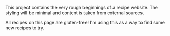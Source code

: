 This project contains the very rough beginnings of a recipe website. The styling will be minimal and content is taken from external sources.

All recipes on this page are gluten-free! I'm using this as a way to find some new recipes to try.